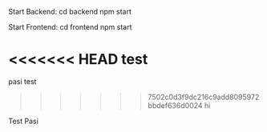 Start Backend:
cd backend
npm start

Start Frontend:
cd frontend
npm start

<<<<<<< HEAD
test
=======
pasi test
>>>>>>> 7502c0d3f9dc216c9add8095972bbdef636d0024
hi

Test Pasi